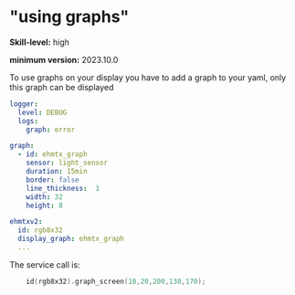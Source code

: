 # "using graphs"

**Skill-level:** high

**minimum version:** 2023.10.0

To use graphs on your display you have to add a graph to your yaml, only this graph can be displayed

```yaml
logger:
  level: DEBUG
  logs:
    graph: error

graph:
  - id: ehmtx_graph
    sensor: light_sensor
    duration: 15min
    border: false
    line_thickness:  1
    width: 32
    height: 8

ehmtxv2:
  id: rgb8x32
  display_graph: ehmtx_graph
  ...
```

The service call is:  

```c
    id(rgb8x32).graph_screen(10,20,200,130,170);
```


